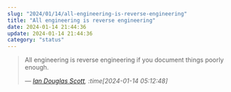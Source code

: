 ```yaml
---
slug: "2024/01/14/all-engineering-is-reverse-engineering"
title: "All engineering is reverse engineering"
date: 2024-01-14 21:44:36
update: 2024-01-14 21:44:36
category: "status"
---
```


> All engineering is reverse engineering if you document things poorly enough.
> 
> <cite>&mdash; [Ian Douglas Scott](https://fosstodon.org/@ids1024/111751290442259763), :time[2024-01-14 05:12:48]</cite>
